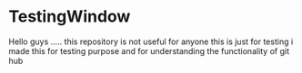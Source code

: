 # TestingWindow
Hello guys ..... this repository is not useful for anyone 
this is just for testing 
i made this for testing purpose and for understanding the functionality of git hub
